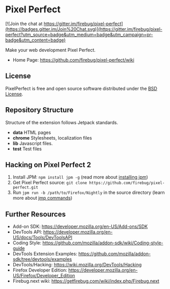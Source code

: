 Pixel Perfect
=============

[![Join the chat at https://gitter.im/firebug/pixel-perfect](https://badges.gitter.im/Join%20Chat.svg)](https://gitter.im/firebug/pixel-perfect?utm_source=badge&utm_medium=badge&utm_campaign=pr-badge&utm_content=badge)

Make your web development Pixel Perfect.

* Home Page: https://github.com/firebug/pixel-perfect/wiki

License
-------
PixelPerfect is free and open source software distributed under the
[BSD License](https://github.com/firebug/pixel-perfect/blob/master/license.txt).

Repository Structure
--------------------
Structure of the extension follows Jetpack standards.

* **data** HTML pages
* **chrome** Stylesheets, localization files
* **lib** Javascript files.
* **test** Test files

Hacking on Pixel Perfect 2
--------------------------
1. Install JPM: `npm install jpm -g` (read more about [installing jpm](https://developer.mozilla.org/en-US/Add-ons/SDK/Tools/jpm#Installation))
2. Get Pixel Perfect source: `git clone https://github.com/firebug/pixel-perfect.git`
3. Run `jpm run -b /path/to/Firefox/Nightly` in the source directory (learn more about [jmp commands](https://developer.mozilla.org/en-US/Add-ons/SDK/Tools/jpm#Command_reference))

Further Resources
-----------------

* Add-on SDK: https://developer.mozilla.org/en-US/Add-ons/SDK
* DevTools API: https://developer.mozilla.org/en-US/docs/Tools/DevToolsAPI
* Coding Style: https://github.com/mozilla/addon-sdk/wiki/Coding-style-guide
* DevTools Extension Examples: https://github.com/mozilla/addon-sdk/tree/devtools/examples
* DevTools/Hacking: https://wiki.mozilla.org/DevTools/Hacking
* Firefox Developer Edition: https://developer.mozilla.org/en-US/Firefox/Developer_Edition
* Firebug.next wiki: https://getfirebug.com/wiki/index.php/Firebug.next
